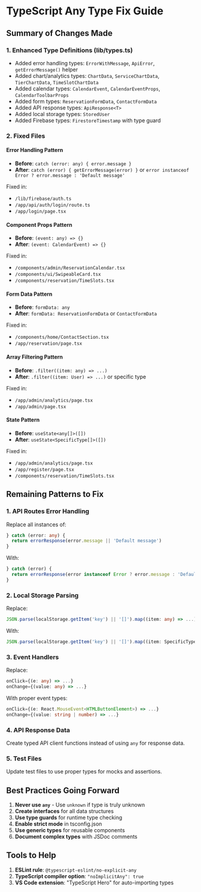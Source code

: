 # TypeScript Any Type Fix Guide

## Summary of Changes Made

### 1. Enhanced Type Definitions (lib/types.ts)

- Added error handling types: `ErrorWithMessage`, `ApiError`,
  `getErrorMessage()` helper
- Added chart/analytics types: `ChartData`, `ServiceChartData`, `TierChartData`,
  `TimeSlotChartData`
- Added calendar types: `CalendarEvent`, `CalendarEventProps`,
  `CalendarToolbarProps`
- Added form types: `ReservationFormData`, `ContactFormData`
- Added API response types: `ApiResponse<T>`
- Added local storage types: `StoredUser`
- Added Firebase types: `FirestoreTimestamp` with type guard

### 2. Fixed Files

#### Error Handling Pattern

- **Before**: `catch (error: any) { error.message }`
- **After**: `catch (error) { getErrorMessage(error) }` or
  `error instanceof Error ? error.message : 'Default message'`

Fixed in:

- `/lib/firebase/auth.ts`
- `/app/api/auth/login/route.ts`
- `/app/login/page.tsx`

#### Component Props Pattern

- **Before**: `(event: any) => {}`
- **After**: `(event: CalendarEvent) => {}`

Fixed in:

- `/components/admin/ReservationCalendar.tsx`
- `/components/ui/SwipeableCard.tsx`
- `/components/reservation/TimeSlots.tsx`

#### Form Data Pattern

- **Before**: `formData: any`
- **After**: `formData: ReservationFormData` or `ContactFormData`

Fixed in:

- `/components/home/ContactSection.tsx`
- `/app/reservation/page.tsx`

#### Array Filtering Pattern

- **Before**: `.filter((item: any) => ...)`
- **After**: `.filter((item: User) => ...)` or specific type

Fixed in:

- `/app/admin/analytics/page.tsx`
- `/app/admin/page.tsx`

#### State Pattern

- **Before**: `useState<any[]>([])`
- **After**: `useState<SpecificType[]>([])`

Fixed in:

- `/app/admin/analytics/page.tsx`
- `/app/register/page.tsx`
- `/components/reservation/TimeSlots.tsx`

## Remaining Patterns to Fix

### 1. API Routes Error Handling

Replace all instances of:

```typescript
} catch (error: any) {
  return errorResponse(error.message || 'Default message')
}
```

With:

```typescript
} catch (error) {
  return errorResponse(error instanceof Error ? error.message : 'Default message')
}
```

### 2. Local Storage Parsing

Replace:

```typescript
JSON.parse(localStorage.getItem('key') || '[]').map((item: any) => ...)
```

With:

```typescript
JSON.parse(localStorage.getItem('key') || '[]').map((item: SpecificType) => ...)
```

### 3. Event Handlers

Replace:

```typescript
onClick={(e: any) => ...}
onChange={(value: any) => ...}
```

With proper event types:

```typescript
onClick={(e: React.MouseEvent<HTMLButtonElement>) => ...}
onChange={(value: string | number) => ...}
```

### 4. API Response Data

Create typed API client functions instead of using `any` for response data.

### 5. Test Files

Update test files to use proper types for mocks and assertions.

## Best Practices Going Forward

1. **Never use `any`** - Use `unknown` if type is truly unknown
2. **Create interfaces** for all data structures
3. **Use type guards** for runtime type checking
4. **Enable strict mode** in tsconfig.json
5. **Use generic types** for reusable components
6. **Document complex types** with JSDoc comments

## Tools to Help

1. **ESLint rule**: `@typescript-eslint/no-explicit-any`
2. **TypeScript compiler option**: `"noImplicitAny": true`
3. **VS Code extension**: "TypeScript Hero" for auto-importing types
